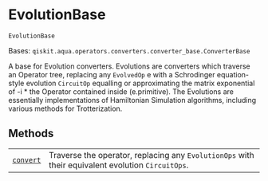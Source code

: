 # EvolutionBase

<span id="undefined" />

`EvolutionBase`

Bases: `qiskit.aqua.operators.converters.converter_base.ConverterBase`

A base for Evolution converters. Evolutions are converters which traverse an Operator tree, replacing any `EvolvedOp` e with a Schrodinger equation-style evolution `CircuitOp` equalling or approximating the matrix exponential of -i \* the Operator contained inside (e.primitive). The Evolutions are essentially implementations of Hamiltonian Simulation algorithms, including various methods for Trotterization.

## Methods

|                                                                                                                                                                                     |                                                                                                   |
| ----------------------------------------------------------------------------------------------------------------------------------------------------------------------------------- | ------------------------------------------------------------------------------------------------- |
| [`convert`](qiskit.aqua.operators.evolutions.EvolutionBase.convert#qiskit.aqua.operators.evolutions.EvolutionBase.convert "qiskit.aqua.operators.evolutions.EvolutionBase.convert") | Traverse the operator, replacing any `EvolutionOps` with their equivalent evolution `CircuitOps`. |
